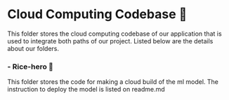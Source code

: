 # Cloud Computing Codebase 🌾
This folder stores the cloud computing codebase of our application that is used to integrate both paths of our project. Listed below are the details about our folders.

### - Rice-hero 🦸
  This folder stores the code for making a cloud build of the ml model. The instruction to deploy the model is listed on readme.md

